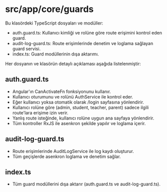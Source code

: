 # src/app/core/guards

Bu klasördeki TypeScript dosyaları ve modüller:

- auth.guard.ts: Kullanıcı kimliği ve rolüne göre route erişimini kontrol eden guard.
- audit-log-guard.ts: Route erişimlerinde denetim ve loglama sağlayan guard servisi.
- index.ts: Guard modüllerinin dışa aktarımı.

Her dosyanın ve klasörün detaylı açıklaması aşağıda listelenmiştir:

## auth.guard.ts
- Angular'ın CanActivateFn fonksiyonunu kullanır.
- Kullanıcı oturumunu ve rolünü AuthService ile kontrol eder.
- Eğer kullanıcı yoksa otomatik olarak /login sayfasına yönlendirir.
- Kullanıcı rolüne göre (admin, student, teacher, parent) sadece ilgili route'lara erişime izin verir.
- Yanlış route isteğinde, kullanıcı rolüne uygun ana sayfaya yönlendirir.
- Tüm kontroller RxJS ile asenkron şekilde yapılır ve loglama içerir.

## audit-log-guard.ts
- Route erişimlerinde AuditLogService ile log kaydı oluşturur.
- Tüm geçişlerde asenkron loglama ve denetim sağlar.

## index.ts
- Tüm guard modüllerini dışa aktarır (auth.guard.ts ve audit-log-guard.ts).
